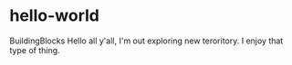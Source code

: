# hello-world
BuildingBlocks
Hello all y'all, I'm out exploring new teroritory. I enjoy that type of thing. 
